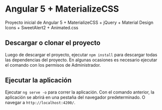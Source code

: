 # Angular 5 + MaterializeCSS
Proyecto inicial de Angular 5 + MaterializeCSS + jQuery + Material Design Icons + SweetAlert2 + Animated.css 

## Descargar o clonar el proyecto

Luego de descargar el proyecto, ejecutar `npm install` para descargar todas las dependencias del proyecto. En algunas ocasiones es necesario ejecutar el comando con los permisos de Administrador.

## Ejecutar la aplicación

Ejecutar `ng serve -o` para correr la aplicación. Con el comando anterior, la aplicación se abrirá en una pestaña del navegador predeterminado. O navegar a `http://localhost:4200/`. 

